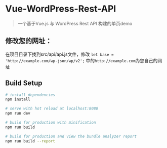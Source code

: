 # Vue-WordPress-Rest-API

> 一个基于Vue.js 与 WordPress Rest API 构建的单页demo
## 修改您的网址：
在项目目录下找到src/api/api.js文件，修改
`
let base = 'http://example.com/wp-json/wp/v2';
`
中的`http://example.com`为您自己的网址
## Build Setup

``` bash
# install dependencies
npm install

# serve with hot reload at localhost:8080
npm run dev

# build for production with minification
npm run build

# build for production and view the bundle analyzer report
npm run build --report
```

